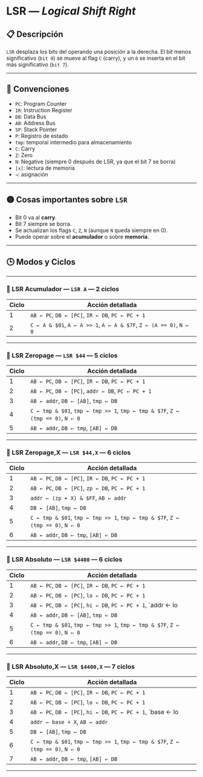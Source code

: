 # LSR — *Logical Shift Right*

## 📋 Descripción

`LSR` desplaza los bits del operando una posición a la derecha. El bit menos significativo (`bit 0`) se mueve al flag `C` (carry), y un `0` se inserta en el bit más significativo (`bit 7`).

---

## 🧠 Convenciones

- `PC`: Program Counter  
- `IR`: Instruction Register  
- `DB`: Data Bus  
- `AB`: Address Bus  
- `SP`: Stack Pointer  
- `P`: Registro de estado  
- `tmp`: temporal intermedio para almacenamiento  
- `C`: Carry  
- `Z`: Zero  
- `N`: Negative (siempre 0 después de LSR, ya que el bit 7 se borra)  
- `[x]`: lectura de memoria  
- `→`: asignación  

---

## 🟡 Cosas importantes sobre `LSR`

- Bit 0 va al **carry**.
- Bit 7 siempre se borra.
- Se actualizan los flags `C`, `Z`, `N` (aunque `N` queda siempre en 0).
- Puede operar sobre el **acumulador** o sobre **memoria**.

---

## 🕒 Modos y Ciclos

---

### 🔹 LSR Acumulador — `LSR A` — **2 ciclos**

| Ciclo | Acción detallada |
|-------|------------------|
| 1     | `AB ← PC`, `DB ← [PC]`, `IR ← DB`, `PC ← PC + 1` |
| 2     | `C ← A & $01`, `A ← A >> 1`, `A ← A & $7F`, `Z ← (A == 0)`, `N ← 0` |

---

### 🔹 LSR Zeropage — `LSR $44` — **5 ciclos**

| Ciclo | Acción detallada |
|-------|------------------|
| 1     | `AB ← PC`, `DB ← [PC]`, `IR ← DB`, `PC ← PC + 1` |
| 2     | `AB ← PC`, `DB ← [PC]`, `addr ← DB`, `PC ← PC + 1` |
| 3     | `AB ← addr`, `DB ← [AB]`, `tmp ← DB` |
| 4     | `C ← tmp & $01`, `tmp ← tmp >> 1`, `tmp ← tmp & $7F`, `Z ← (tmp == 0)`, `N ← 0` |
| 5     | `AB ← addr`, `DB ← tmp`, `[AB] ← DB` |

---

### 🔹 LSR Zeropage,X — `LSR $44,X` — **6 ciclos**

| Ciclo | Acción detallada |
|-------|------------------|
| 1     | `AB ← PC`, `DB ← [PC]`, `IR ← DB`, `PC ← PC + 1` |
| 2     | `AB ← PC`, `DB ← [PC]`, `zp ← DB`, `PC ← PC + 1` |
| 3     | `addr ← (zp + X) & $FF`, `AB ← addr` |
| 4     | `DB ← [AB]`, `tmp ← DB` |
| 5     | `C ← tmp & $01`, `tmp ← tmp >> 1`, `tmp ← tmp & $7F`, `Z ← (tmp == 0)`, `N ← 0` |
| 6     | `AB ← addr`, `DB ← tmp`, `[AB] ← DB` |

---

### 🔹 LSR Absoluto — `LSR $4400` — **6 ciclos**

| Ciclo | Acción detallada |
|-------|------------------|
| 1     | `AB ← PC`, `DB ← [PC]`, `IR ← DB`, `PC ← PC + 1` |
| 2     | `AB ← PC`, `DB ← [PC]`, `lo ← DB`, `PC ← PC + 1` |
| 3     | `AB ← PC`, `DB ← [PC]`, `hi ← DB`, `PC ← PC + 1`, `addr ← lo | (hi << 8)` |
| 4     | `AB ← addr`, `DB ← [AB]`, `tmp ← DB` |
| 5     | `C ← tmp & $01`, `tmp ← tmp >> 1`, `tmp ← tmp & $7F`, `Z ← (tmp == 0)`, `N ← 0` |
| 6     | `AB ← addr`, `DB ← tmp`, `[AB] ← DB` |

---

### 🔹 LSR Absoluto,X — `LSR $4400,X` — **7 ciclos**

| Ciclo | Acción detallada |
|-------|------------------|
| 1     | `AB ← PC`, `DB ← [PC]`, `IR ← DB`, `PC ← PC + 1` |
| 2     | `AB ← PC`, `DB ← [PC]`, `lo ← DB`, `PC ← PC + 1` |
| 3     | `AB ← PC`, `DB ← [PC]`, `hi ← DB`, `PC ← PC + 1`, `base ← lo | (hi << 8)` |
| 4     | `addr ← base + X`, `AB ← addr` |
| 5     | `DB ← [AB]`, `tmp ← DB` |
| 6     | `C ← tmp & $01`, `tmp ← tmp >> 1`, `tmp ← tmp & $7F`, `Z ← (tmp == 0)`, `N ← 0` |
| 7     | `AB ← addr`, `DB ← tmp`, `[AB] ← DB` |

---
